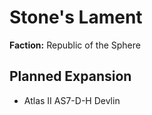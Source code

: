 # Stone's Lament
**Faction:** Republic of the Sphere
## Planned Expansion
- Atlas II AS7-D-H Devlin

